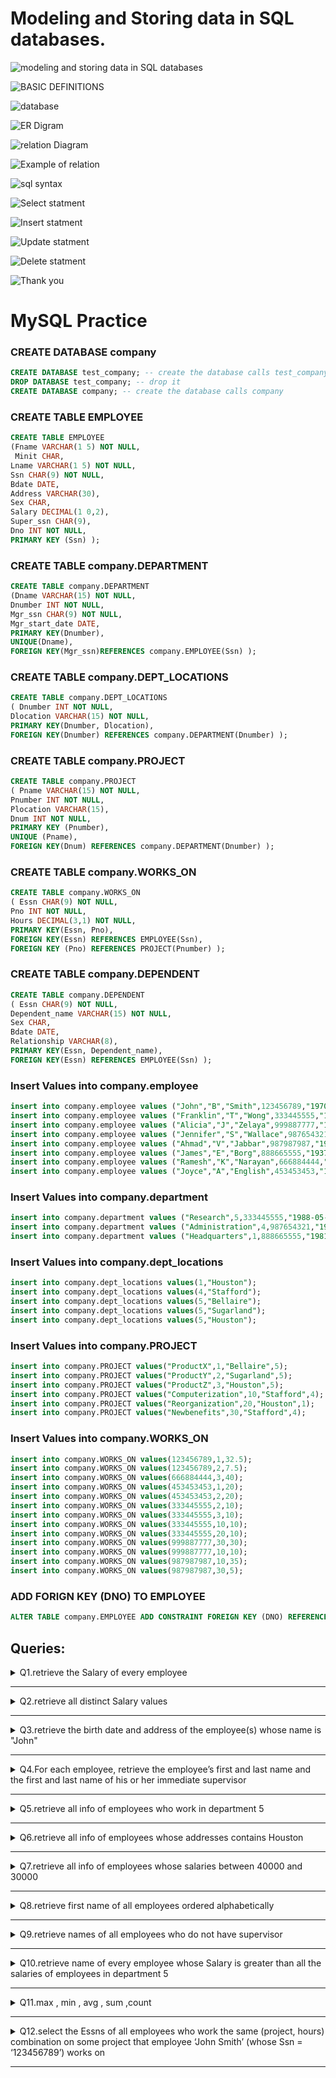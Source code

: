 # Modeling and Storing data in SQL databases.


![modeling and storing data in SQL databases](images/Slide1.png)

![BASIC DEFINITIONS](images/Slide2.png)

![database](images/Slide3.png)

![ER Digram](images/Slide4.png)

![relation Diagram](images/Slide5.png)

![Example of relation](images/Slide6.png)

![sql syntax](images/Slide7.png)

![Select statment](images/Slide8.png)

![Insert statment](images/Slide9.png)

![Update statment](images/Slide10.png)

![Delete statment](images/Slide11.png)

![Thank you](images/Slide12.png)


# MySQL Practice

### CREATE DATABASE company
```SQL
CREATE DATABASE test_company; -- create the database calls test_company
DROP DATABASE test_company; -- drop it
CREATE DATABASE company; -- create the database calls company
```

### CREATE TABLE EMPLOYEE
```SQL 
CREATE TABLE EMPLOYEE
(Fname VARCHAR(1 5) NOT NULL,
 Minit CHAR,
Lname VARCHAR(1 5) NOT NULL,
Ssn CHAR(9) NOT NULL,
Bdate DATE,
Address VARCHAR(30),
Sex CHAR,
Salary DECIMAL(1 0,2),
Super_ssn CHAR(9),
Dno INT NOT NULL,
PRIMARY KEY (Ssn) );
```

### CREATE TABLE company.DEPARTMENT
```SQL
CREATE TABLE company.DEPARTMENT
(Dname VARCHAR(15) NOT NULL, 
Dnumber INT NOT NULL,
Mgr_ssn CHAR(9) NOT NULL,
Mgr_start_date DATE,
PRIMARY KEY(Dnumber),
UNIQUE(Dname),
FOREIGN KEY(Mgr_ssn)REFERENCES company.EMPLOYEE(Ssn) );
```

### CREATE TABLE company.DEPT_LOCATIONS
```SQL
CREATE TABLE company.DEPT_LOCATIONS
( Dnumber INT NOT NULL,
Dlocation VARCHAR(15) NOT NULL,
PRIMARY KEY(Dnumber, Dlocation),
FOREIGN KEY(Dnumber) REFERENCES company.DEPARTMENT(Dnumber) );
```

### CREATE TABLE company.PROJECT
```SQL
CREATE TABLE company.PROJECT
( Pname VARCHAR(15) NOT NULL,
Pnumber INT NOT NULL,
Plocation VARCHAR(15),
Dnum INT NOT NULL,
PRIMARY KEY (Pnumber),
UNIQUE (Pname),
FOREIGN KEY(Dnum) REFERENCES company.DEPARTMENT(Dnumber) );
```

### CREATE TABLE company.WORKS_ON
```SQL
CREATE TABLE company.WORKS_ON
( Essn CHAR(9) NOT NULL,
Pno INT NOT NULL,
Hours DECIMAL(3,1) NOT NULL,
PRIMARY KEY(Essn, Pno),
FOREIGN KEY(Essn) REFERENCES EMPLOYEE(Ssn),
FOREIGN KEY (Pno) REFERENCES PROJECT(Pnumber) );
```

### CREATE TABLE company.DEPENDENT
```SQL
CREATE TABLE company.DEPENDENT
( Essn CHAR(9) NOT NULL,
Dependent_name VARCHAR(15) NOT NULL,
Sex CHAR,
Bdate DATE,
Relationship VARCHAR(8),
PRIMARY KEY(Essn, Dependent_name),
FOREIGN KEY(Essn) REFERENCES EMPLOYEE(Ssn) );
```

### Insert Values into company.employee
```SQL
insert into company.employee values ("John","B","Smith",123456789,"1970-06-20","Houston","M",30000,333445555,5);
insert into company.employee values ("Franklin","T","Wong",333445555,"1955-12-08","638 Voss, Houston TX","M",40000,888665555,5);
insert into company.employee values ("Alicia","J","Zelaya",999887777,"1968-01-19","3321 Castle, Spring TX","F",25000,987654321,4);
insert into company.employee values ("Jennifer","S","Wallace",987654321,"1941-06-20","291 Berry, Bellaire, TX","F",43000,888665555,4);
insert into company.employee values ("Ahmad","V","Jabbar",987987987,"1969-03-29","980 Dallas, Houston, TX","M",25000,987654321,4);
insert into company.employee values ("James","E","Borg",888665555,"1937-11-10","450 Stone, Houston, TX","M",55000,NULL,1);
insert into company.employee values ("Ramesh","K","Narayan",666884444,"1962-09-15","975 Fire Oak, Humble, TX","M",38000,333445555,5);
insert into company.employee values ("Joyce","A","English",453453453,"1972-07-31","5631 Rice, Houston, TX","F",25000,333445555,5);
```

### Insert Values into company.department
```SQL
insert into company.department values ("Research",5,333445555,"1988-05-22");
insert into company.department values ("Administration",4,987654321,"1995-01-01");
insert into company.department values ("Headquarters",1,888665555,"1981-06-19");
```

### Insert Values into company.dept_locations
```SQL
insert into company.dept_locations values(1,"Houston");
insert into company.dept_locations values(4,"Stafford");
insert into company.dept_locations values(5,"Bellaire");
insert into company.dept_locations values(5,"Sugarland");
insert into company.dept_locations values(5,"Houston");
```

### Insert Values into company.PROJECT
```SQL
insert into company.PROJECT values("ProductX",1,"Bellaire",5);
insert into company.PROJECT values("ProductY",2,"Sugarland",5);
insert into company.PROJECT values("ProductZ",3,"Houston",5);
insert into company.PROJECT values("Computerization",10,"Stafford",4);
insert into company.PROJECT values("Reorganization",20,"Houston",1);
insert into company.PROJECT values("Newbenefits",30,"Stafford",4);
```

### Insert Values into company.WORKS_ON
```SQL
insert into company.WORKS_ON values(123456789,1,32.5);
insert into company.WORKS_ON values(123456789,2,7.5);
insert into company.WORKS_ON values(666884444,3,40);
insert into company.WORKS_ON values(453453453,1,20);
insert into company.WORKS_ON values(453453453,2,20);
insert into company.WORKS_ON values(333445555,2,10);
insert into company.WORKS_ON values(333445555,3,10);
insert into company.WORKS_ON values(333445555,10,10);
insert into company.WORKS_ON values(333445555,20,10);
insert into company.WORKS_ON values(999887777,30,30);
insert into company.WORKS_ON values(999887777,10,10);
insert into company.WORKS_ON values(987987987,10,35);
insert into company.WORKS_ON values(987987987,30,5);
```

### ADD FORIGN KEY (DNO) TO EMPLOYEE
```SQL
ALTER TABLE company.EMPLOYEE ADD CONSTRAINT FOREIGN KEY (DNO) REFERENCES company.DEPARTMENT(DNUMBER);
```


## Queries: 

<details>
<summary> Q1.retrieve the Salary of every employee </summary>
  
```SQL
select salary from employee;
```
</details>

---

<details>
<summary> Q2.retrieve all distinct Salary values </summary>
  
```SQL
select distinct salary from employee;
```
</details>

---

<details>
<summary> Q3.retrieve the birth date and address of the employee(s) whose name is "John" </summary>
  
```SQL
select Bdate , address from employee where Fname = "john";
```
</details>

---

<details>
<summary> Q4.For each employee, retrieve the employee’s first and last name and the first and last name of his or her immediate supervisor </summary>
  
```SQL
select E.fname as "employee first name" , E.lname as "employee last name" , S.fname as "manager first name", S.lname as "manager last name"
from employee as E , employee as S
where E.Super_ssn = S.ssn;
```
</details>

 ---

<details>
<summary> Q5.retrieve all info of employees who work in department 5 </summary>
  
```SQL
select * from employee where Dno = 5;
```
</details>

---

<details>
<summary> Q6.retrieve all info of employees whose addresses contains Houston </summary>
  
```SQL
select * from employee where address like '%Houston%';
```
</details>

---

<details>
<summary> Q7.retrieve all info of employees whose salaries between 40000 and 30000 </summary>
  
```SQL
select * from employee where Salary between 30000 and 40000;
```
</details>

---

<details>
<summary> Q8.retrieve first name of all employees ordered alphabetically  </summary>
  
```SQL
select fname from employee order by Fname asc;
```
</details>

---

<details>
<summary> Q9.retrieve names of all employees who do not have supervisor </summary>
  
```SQL
select fname from employee where Super_ssn is null;

```
</details>

---

<details>
<summary> Q10.retrieve name of every employee whose Salary is greater than all the salaries of employees in department 5 </summary>
  
```SQL
select fname ,Salary
from employee 
where salary > All ( select salary 
                     from employee
                     where dno = 5
                          ) ;
```
</details>

---

<details>
<summary> Q11.max , min , avg , sum ,count </summary>
  
```SQL
SELECT    SUM(Salary), MAX(Salary), MIN(Salary), AVG(Salary) , count(salary)
FROM	EMPLOYEE;
```
</details>

---

<details>
<summary> Q12.select the Essns of all employees who work the same (project, hours) combination on some project 
that employee ‘John Smith’ (whose Ssn = ‘123456789’) works on  </summary>
  
```SQL
select distinct Essn 
from works_on
where (pno , hours) in ( select pno , hours
                         from works_on
                         where Essn = "123456789"
                         );
```
</details>

---










